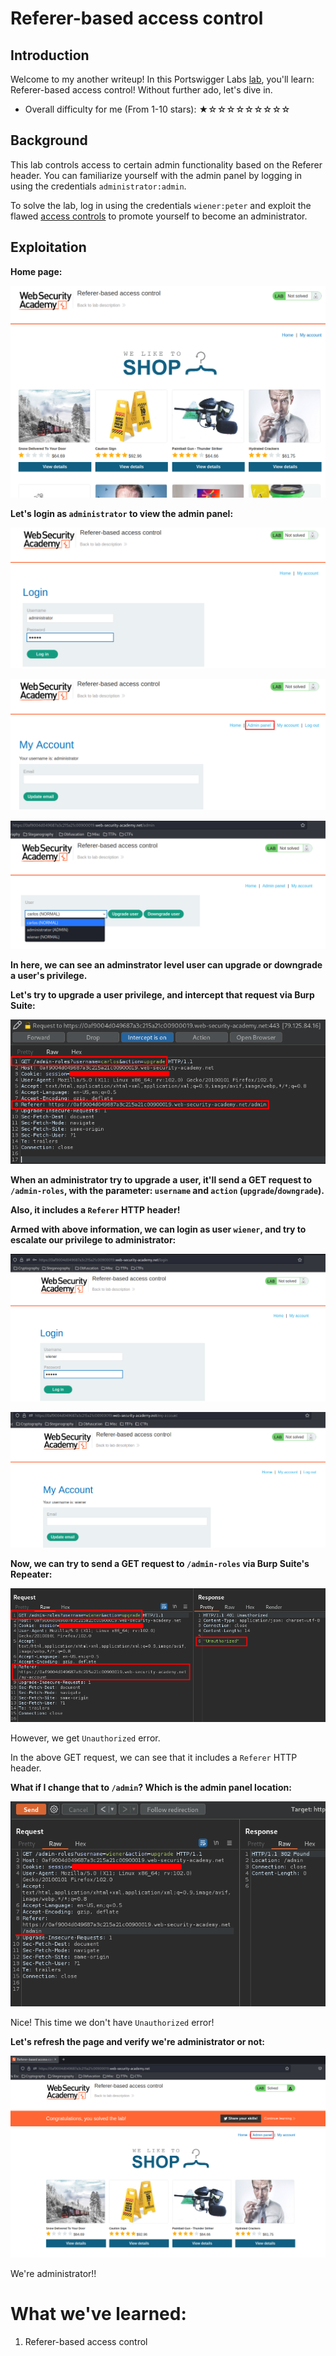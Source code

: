 # Referer-based access control

## Introduction

Welcome to my another writeup! In this Portswigger Labs [lab](https://portswigger.net/web-security/access-control/lab-referer-based-access-control), you'll learn: Referer-based access control! Without further ado, let's dive in.

- Overall difficulty for me (From 1-10 stars): ★☆☆☆☆☆☆☆☆☆

## Background

This lab controls access to certain admin functionality based on the Referer header. You can familiarize yourself with the admin panel by logging in using the credentials `administrator:admin`.

To solve the lab, log in using the credentials `wiener:peter` and exploit the flawed [access controls](https://portswigger.net/web-security/access-control) to promote yourself to become an administrator.

## Exploitation

**Home page:**

![](https://github.com/siunam321/CTF-Writeups/blob/main/Portswigger-Labs/Access-Control/AC-13/images/Pasted%20image%2020221214033356.png)

**Let's login as `administrator` to view the admin panel:**

![](https://github.com/siunam321/CTF-Writeups/blob/main/Portswigger-Labs/Access-Control/AC-13/images/Pasted%20image%2020221214033541.png)

![](https://github.com/siunam321/CTF-Writeups/blob/main/Portswigger-Labs/Access-Control/AC-13/images/Pasted%20image%2020221214033551.png)

![](https://github.com/siunam321/CTF-Writeups/blob/main/Portswigger-Labs/Access-Control/AC-13/images/Pasted%20image%2020221214033602.png)

**In here, we can see an adminstrator level user can upgrade or downgrade a user's privilege.**

**Let's try to upgrade a user privilege, and intercept that request via Burp Suite:**

![](https://github.com/siunam321/CTF-Writeups/blob/main/Portswigger-Labs/Access-Control/AC-13/images/Pasted%20image%2020221214033804.png)

**When an administrator try to upgrade a user, it'll send a GET request to `/admin-roles`, with the parameter: `username` and `action` (`upgrade`/`downgrade`).**

**Also, it includes a `Referer` HTTP header!**

**Armed with above information, we can login as user `wiener`, and try to escalate our privilege to administrator:**

![](https://github.com/siunam321/CTF-Writeups/blob/main/Portswigger-Labs/Access-Control/AC-13/images/Pasted%20image%2020221214034022.png)

![](https://github.com/siunam321/CTF-Writeups/blob/main/Portswigger-Labs/Access-Control/AC-13/images/Pasted%20image%2020221214034031.png)

**Now, we can try to send a GET request to `/admin-roles` via Burp Suite's Repeater:**

![](https://github.com/siunam321/CTF-Writeups/blob/main/Portswigger-Labs/Access-Control/AC-13/images/Pasted%20image%2020221214034137.png)

However, we get `Unauthorized` error.

In the above GET request, we can see that it includes a `Referer` HTTP header.

**What if I change that to `/admin`? Which is the admin panel location:**

![](https://github.com/siunam321/CTF-Writeups/blob/main/Portswigger-Labs/Access-Control/AC-13/images/Pasted%20image%2020221214034313.png)

Nice! This time we don't have `Unauthorized` error!

**Let's refresh the page and verify we're administrator or not:**

![](https://github.com/siunam321/CTF-Writeups/blob/main/Portswigger-Labs/Access-Control/AC-13/images/Pasted%20image%2020221214034403.png)

We're administrator!!

# What we've learned:

1. Referer-based access control